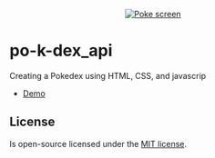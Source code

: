 <p align="center">
<a href="https://roberto-canche.github.io/po-k-dex/"><img src="https://roberto-canche.github.io/po-k-dex/pokedex.png" alt="Poke screen"></a>
</p>

# po-k-dex_api
Creating a Pokedex using HTML, CSS, and javascrip

- [Demo](https://roberto-canche.github.io/po-k-dex/)

## License
Is open-source licensed under the [MIT license](https://opensource.org/licenses/MIT).
